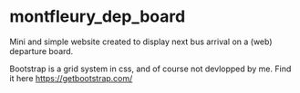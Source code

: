 # montfleury_dep_board
Mini and simple website created to display next bus arrival on a (web) departure board.

Bootstrap is a grid system in css, and of course not devlopped by me. Find it here https://getbootstrap.com/
